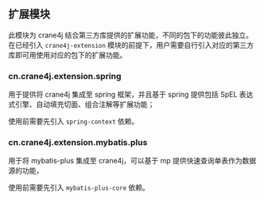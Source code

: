 ## 扩展模块

此模块为 crane4j 结合第三方库提供的扩展功能，不同的包下的功能彼此独立。在已经引入 `crane4j-extension` 模块的前提下，用户需要自行引入对应的第三方库即可用使用对应的包下的扩展功能。

### **cn.crane4j.extension.spring**

用于提供将 crane4j 集成至 spring 框架，并且基于 spring 提供包括 SpEL 表达式引擎、自动填充切面、组合注解等扩展功能；

使用前需要先引入 `spring-context` 依赖。

### cn.crane4j.extension.mybatis.plus

用于将 mybatis-plus 集成至 crane4j，可以基于 mp 提供快速查询单表作为数据源的功能，

使用前需要先引入 `mybatis-plus-core` 依赖。